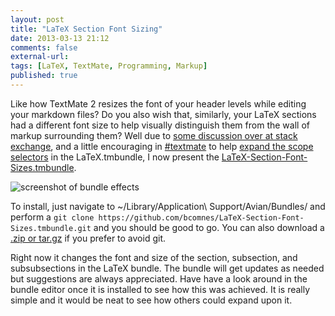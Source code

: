 ```yaml
---
layout: post
title: "LaTeX Section Font Sizing"
date: 2013-03-13 21:12
comments: false
external-url: 
tags: [LaTeX, TextMate, Programming, Markup]
published: true
---
```


Like how TextMate 2 resizes the font of your header levels while editing your markdown files?  Do you also wish that, similarly, your LaTeX sections had a different font size to help visually distinguish them from the wall of markup surrounding them?  Well due to [some discussion over at stack exchange](http://tex.stackexchange.com/questions/98574/textmate-2-how-can-increase-font-size-of-sections-in-the-markup-code), and a little encouraging in [#textmate](irc://chat.us.freenode.net:+7000/#textmate) to help [expand the scope selectors](https://github.com/textmate/latex.tmbundle/commit/65eaf2b8efbf466e9075c9f947a25a124b53f3f7) in the LaTeX.tmbundle, I now present the [LaTeX-Section-Font-Sizes.tmbundle](https://github.com/bcomnes/LaTeX-Section-Font-Sizes.tmbundle).

![screenshot of bundle effects](https://raw.github.com/bcomnes/LaTeX-Section-Font-Sizes.tmbundle/master/screenshot.png)

To install, just navigate to ~/Library/Application\ Support/Avian/Bundles/ and perform a `git clone https://github.com/bcomnes/LaTeX-Section-Font-Sizes.tmbundle.git` and you should be good to go.  You can also download a [.zip or tar.gz](https://github.com/bcomnes/LaTeX-Section-Font-Sizes.tmbundle/tags) if you prefer to avoid git.

Right now it changes the font and size of the section, subsection, and subsubsections in the LaTeX bundle.  The bundle will get updates as needed but suggestions are always appreciated.  Have have a look around in the bundle editor once it is installed to see how this was achieved.  It is really simple and it would be neat to see how others could expand upon it.
